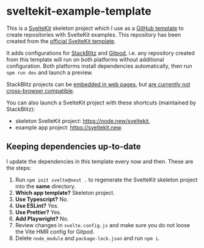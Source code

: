 # sveltekit-example-template

This is a [SvelteKit](https://kit.svelte.dev/) skeleton project which I use as a [GitHub template](https://docs.github.com/en/repositories/creating-and-managing-repositories/creating-a-repository-from-a-template) to create repositories with SvelteKit examples. This repository has been created from the [official SvelteKit template](https://github.com/sveltejs/kit-template-default).

It adds configurations for [StackBlitz](https://stackblitz.com/) and [Gitpod](https://www.gitpod.io), i.e. any repository created from this template will run on both platforms without additional configuration. Both platforms install dependencies automatically, then run `npm run dev` and launch a preview.

StackBlitz projects can be [embedded in web pages](https://developer.stackblitz.com/docs/platform/embedding/), but [are currently not cross-browser compatible](https://developer.stackblitz.com/docs/platform/browser-support/).

You can also launch a SvelteKit project with these shortcuts (maintained by StackBlitz):

- skeleton SvelteKit project: https://node.new/sveltekit,
- example app project: https://sveltekit.new.

## Keeping dependencies up-to-date

I update the dependencies in this template every now and then. These are the steps:

1. Run `npm init svelte@next .` to regenerate the SvelteKit skeleton project into the **same** directory.
1. **Which app template?** Skeleton project.
1. **Use Typescript?** No.
1. **Use ESLint?** Yes.
1. **Use Prettier?** Yes.
1. **Add Playwright?** No.
1. Review changes in `svelte.config.js` and make sure you do not loose the Vite HMR config for Gitpod.
1. Delete `node_module` and `package-lock.json` and run `npm i`.
